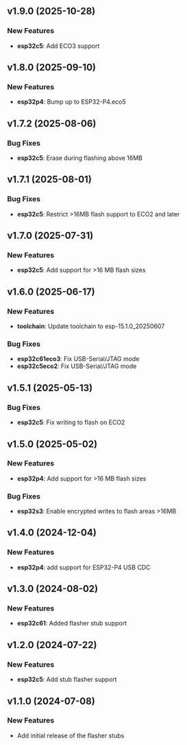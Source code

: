 ## v1.9.0 (2025-10-28)

### New Features

- **esp32c5**: Add ECO3 support

## v1.8.0 (2025-09-10)

### New Features

- **esp32p4**: Bump up to ESP32-P4.eco5

## v1.7.2 (2025-08-06)

### Bug Fixes

- **esp32c5**: Erase during flashing above 16MB

## v1.7.1 (2025-08-01)

### Bug Fixes

- **esp32c5**: Restrict >16MB flash support to ECO2 and later

## v1.7.0 (2025-07-31)

### New Features

- **esp32c5**: Add support for >16 MB flash sizes

## v1.6.0 (2025-06-17)

### New Features

- **toolchain**: Update toolchain to esp-15.1.0_20250607

### Bug Fixes

- **esp32c61eco3**: Fix USB-Serial/JTAG mode
- **esp32c5eco2**: Fix USB-Serial/JTAG mode

## v1.5.1 (2025-05-13)

### Bug Fixes

- **esp32c5**: Fix writing to flash on ECO2

## v1.5.0 (2025-05-02)

### New Features

- **esp32p4**: Add support for >16 MB flash sizes

### Bug Fixes

- **esp32s3**: Enable encrypted writes to flash areas >16MB

## v1.4.0 (2024-12-04)

### New Features

- **esp32p4**: add support for ESP32-P4 USB CDC

## v1.3.0 (2024-08-02)

### New Features

- **esp32c61**: Added flasher stub support

## v1.2.0 (2024-07-22)

### New Features

- **esp32c5**: Add stub flasher support

## v1.1.0 (2024-07-08)

### New Features

- Add initial release of the flasher stubs
